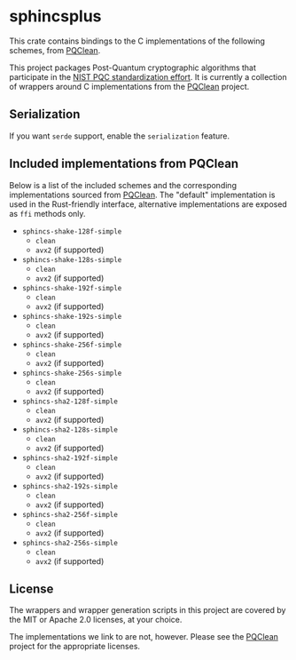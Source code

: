 # sphincsplus


This crate contains bindings to the C implementations of the following schemes,
from [PQClean][pqclean].

This project packages Post-Quantum cryptographic algorithms that participate in
the [NIST PQC standardization effort][nistpqc]. It is currently a collection of
wrappers around C implementations from the [PQClean][pqclean] project.

## Serialization

If you want `serde` support, enable the `serialization` feature.

## Included implementations from PQClean

Below is a list of the included schemes and the corresponding implementations
sourced from [PQClean][pqclean]. The "default" implementation is used in the
Rust-friendly interface, alternative implementations are exposed as ``ffi``
methods only.

* ``sphincs-shake-128f-simple``
  * ``clean``
  * ``avx2`` (if supported)
* ``sphincs-shake-128s-simple``
  * ``clean``
  * ``avx2`` (if supported)
* ``sphincs-shake-192f-simple``
  * ``clean``
  * ``avx2`` (if supported)
* ``sphincs-shake-192s-simple``
  * ``clean``
  * ``avx2`` (if supported)
* ``sphincs-shake-256f-simple``
  * ``clean``
  * ``avx2`` (if supported)
* ``sphincs-shake-256s-simple``
  * ``clean``
  * ``avx2`` (if supported)
* ``sphincs-sha2-128f-simple``
  * ``clean``
  * ``avx2`` (if supported)
* ``sphincs-sha2-128s-simple``
  * ``clean``
  * ``avx2`` (if supported)
* ``sphincs-sha2-192f-simple``
  * ``clean``
  * ``avx2`` (if supported)
* ``sphincs-sha2-192s-simple``
  * ``clean``
  * ``avx2`` (if supported)
* ``sphincs-sha2-256f-simple``
  * ``clean``
  * ``avx2`` (if supported)
* ``sphincs-sha2-256s-simple``
  * ``clean``
  * ``avx2`` (if supported)


## License

The wrappers and wrapper generation scripts in this project are covered by the
MIT or Apache 2.0 licenses, at your choice.

The implementations we link to are not, however. Please see the [PQClean][pqclean]
project for the appropriate licenses.

[pqclean]: https://github.com/PQClean/PQClean/
[nistpqc]: https://nist.gov/pqc/